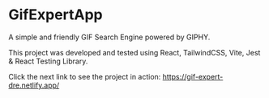 # GifExpertApp

A simple and friendly GIF Search Engine powered by GIPHY.

This project was developed and tested using React, TailwindCSS, Vite, Jest & React Testing Library.

Click the next link to see the project in action: https://gif-expert-dre.netlify.app/
